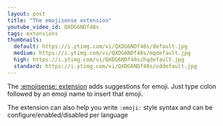```yaml
---
layout: post
title: "The emojisense extension"
youtube_video_id: QXDG6NDf48s
tags: extensions
thumbnails:
  default: https://i.ytimg.com/vi/QXDG6NDf48s/default.jpg
  medium: https://i.ytimg.com/vi/QXDG6NDf48s/mqdefault.jpg
  high: https://i.ytimg.com/vi/QXDG6NDf48s/hqdefault.jpg
  standard: https://i.ytimg.com/vi/QXDG6NDf48s/sddefault.jpg
---
```


The [:emojisense: extension](https://marketplace.visualstudio.com/items?itemName=bierner.emojisense) adds suggestions for emoji. Just type colon followed by an emoji name to insert that emoji.

The extension can also help you write `:emoji:` style syntax and can be configure/enabled/disabled per language

